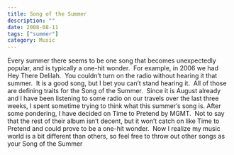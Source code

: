 ```yaml
---
title: Song of the Summer
description: ""
date: 2008-08-11
tags: ["summer"]
category: Music
---
```



<p>Every summer there seems to be one song that becomes unexpectedly popular, and is typically a one-hit wonder.&nbsp; For example, in 2006 we had Hey There Delilah.&nbsp; You couldn’t turn on the radio without hearing it that summer.&nbsp; It is a good song, but I bet you can’t stand hearing it.&nbsp; All of those are defining traits for the Song of the Summer.&nbsp; Since it is August already and I have been listening to some radio on our travels over the last three weeks, I spent sometime trying to think what this summer’s song is. After some pondering, I have decided on Time to Pretend by MGMT.&nbsp; Not to say that the rest of their album isn’t decent, but it won’t catch on like Time to Pretend and could prove to be a one-hit wonder.&nbsp; Now I realize my music world is a bit different than others, so feel free to throw out other songs as your Song of the Summer</p>
